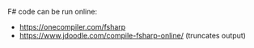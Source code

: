 F# code can be run online:
* https://onecompiler.com/fsharp
* https://www.jdoodle.com/compile-fsharp-online/ (truncates output)